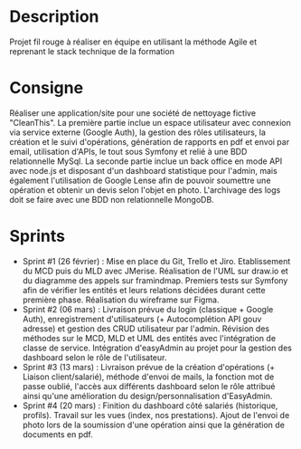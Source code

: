 # Description
Projet fil rouge à réaliser en équipe en utilisant la méthode Agile et reprenant le stack technique de la formation
# Consigne
Réaliser une application/site pour une société de nettoyage fictive "CleanThis". La première partie inclue un espace utilisateur avec connexion via service externe (Google Auth), la gestion des rôles utilisateurs, la création et le suivi d'opérations, génération de rapports en pdf et envoi par email, utilisation d'APIs, le tout sous Symfony et relié à une BDD relationnelle MySql. La seconde partie inclue un back office en mode API avec node.js et disposant d'un dashboard statistique pour l'admin, mais également l'utilisation de Google Lense afin de pouvoir soumettre une opération et obtenir un devis selon l'objet en photo. L'archivage des logs doit se faire avec une BDD non relationnelle MongoDB.
# Sprints
- Sprint #1 (26 février) : Mise en place du Git, Trello et Jiro. Etablissement du MCD puis du MLD avec JMerise. Réalisation de l'UML sur draw.io et du diagramme des appels sur framindmap. Premiers tests sur Symfony afin de vérifier les entités et leurs relations décidées durant cette première phase. Réalisation du wireframe sur Figma.
- Sprint #2 (06 mars) : Livraison prévue du login (classique + Google Auth), enregistrement d'utilisateurs (+ Autocomplétion API gouv adresse) et gestion des CRUD utilisateur par l'admin. Révision des méthodes sur le MCD, MLD et UML des entités avec l'intégration de classe de service. Intégration d'easyAdmin au projet pour la gestion des dashboard selon le rôle de l'utilisateur.
- Sprint #3 (13 mars) : Livraison prévue de la création d'opérations (+ Liaison client/salarié), méthode d'envoi de mails, la fonction mot de passe oublié, l'accès aux différents dashboard selon le rôle attribué ainsi qu'une amélioration du design/personnalisation d'EasyAdmin. 
- Sprint #4 (20 mars) : Finition du dashboard côté salariés (historique, profils). Travail sur les vues (index, nos prestations). Ajout de l'envoi de photo lors de la soumission d'une opération ainsi que la génération de documents en pdf.
